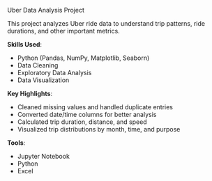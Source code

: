 
Uber Data Analysis Project

This project analyzes Uber ride data to understand trip patterns, ride durations, and other important metrics.

**Skills Used**:  
- Python (Pandas, NumPy, Matplotlib, Seaborn)
- Data Cleaning
- Exploratory Data Analysis
- Data Visualization

**Key Highlights**:  
- Cleaned missing values and handled duplicate entries
- Converted date/time columns for better analysis
- Calculated trip duration, distance, and speed
- Visualized trip distributions by month, time, and purpose

**Tools**:  
- Jupyter Notebook
- Python
- Excel
